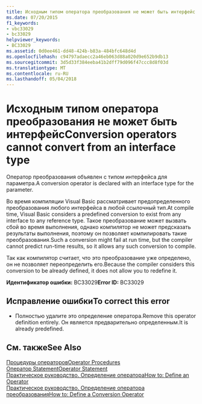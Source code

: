 ```yaml
---
title: Исходным типом оператора преобразования не может быть интерфейс
ms.date: 07/20/2015
f1_keywords:
- vbc33029
- bc33029
helpviewer_keywords:
- BC33029
ms.assetid: 0d0ee461-dd48-424b-b83a-484bfc648d4d
ms.openlocfilehash: c94797adaecc2a46eb063d88a020d9e652b9db13
ms.sourcegitcommit: 3d5d33f384eeba41b2dff79d096f47ccc8d8f03d
ms.translationtype: MT
ms.contentlocale: ru-RU
ms.lasthandoff: 05/04/2018
---
```

# <a name="conversion-operators-cannot-convert-from-an-interface-type"></a><span data-ttu-id="533c7-102">Исходным типом оператора преобразования не может быть интерфейс</span><span class="sxs-lookup"><span data-stu-id="533c7-102">Conversion operators cannot convert from an interface type</span></span>
<span data-ttu-id="533c7-103">Оператор преобразования объявлен с типом интерфейса для параметра.</span><span class="sxs-lookup"><span data-stu-id="533c7-103">A conversion operator is declared with an interface type for the parameter.</span></span>  
  
 <span data-ttu-id="533c7-104">Во время компиляции Visual Basic рассматривает предопределенного преобразования любого интерфейса в любой ссылочный тип.</span><span class="sxs-lookup"><span data-stu-id="533c7-104">At compile time, Visual Basic considers a predefined conversion to exist from any interface to any reference type.</span></span> <span data-ttu-id="533c7-105">Такое преобразование может вызвать сбой во время выполнения, однако компилятор не может предсказать результаты выполнения, поэтому он позволяет компилировать такие преобразования.</span><span class="sxs-lookup"><span data-stu-id="533c7-105">Such a conversion might fail at run time, but the compiler cannot predict run-time results, so it allows any such conversion to compile.</span></span>  
  
 <span data-ttu-id="533c7-106">Так как компилятор считает, что это преобразование уже определено, он не позволяет переопределить его.</span><span class="sxs-lookup"><span data-stu-id="533c7-106">Because the compiler considers this conversion to be already defined, it does not allow you to redefine it.</span></span>  
  
 <span data-ttu-id="533c7-107">**Идентификатор ошибки:** BC33029</span><span class="sxs-lookup"><span data-stu-id="533c7-107">**Error ID:** BC33029</span></span>  
  
## <a name="to-correct-this-error"></a><span data-ttu-id="533c7-108">Исправление ошибки</span><span class="sxs-lookup"><span data-stu-id="533c7-108">To correct this error</span></span>  
  
-   <span data-ttu-id="533c7-109">Полностью удалите это определение оператора.</span><span class="sxs-lookup"><span data-stu-id="533c7-109">Remove this operator definition entirely.</span></span> <span data-ttu-id="533c7-110">Он является предварительно определенным.</span><span class="sxs-lookup"><span data-stu-id="533c7-110">It is already predefined.</span></span>  
  
## <a name="see-also"></a><span data-ttu-id="533c7-111">См. также</span><span class="sxs-lookup"><span data-stu-id="533c7-111">See Also</span></span>  
 [<span data-ttu-id="533c7-112">Процедуры операторов</span><span class="sxs-lookup"><span data-stu-id="533c7-112">Operator Procedures</span></span>](../../visual-basic/programming-guide/language-features/procedures/operator-procedures.md)  
 [<span data-ttu-id="533c7-113">Оператор Statement</span><span class="sxs-lookup"><span data-stu-id="533c7-113">Operator Statement</span></span>](../../visual-basic/language-reference/statements/operator-statement.md)  
 [<span data-ttu-id="533c7-114">Практическое руководство. Определение оператора</span><span class="sxs-lookup"><span data-stu-id="533c7-114">How to: Define an Operator</span></span>](../../visual-basic/programming-guide/language-features/procedures/how-to-define-an-operator.md)  
 [<span data-ttu-id="533c7-115">Практическое руководство. Определение оператора преобразования</span><span class="sxs-lookup"><span data-stu-id="533c7-115">How to: Define a Conversion Operator</span></span>](../../visual-basic/programming-guide/language-features/procedures/how-to-define-a-conversion-operator.md)
